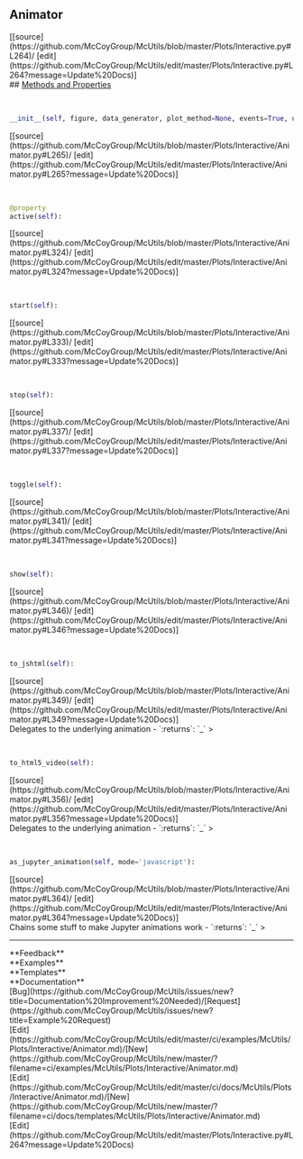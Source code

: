 ## <a id="McUtils.Plots.Interactive.Animator">Animator</a> 

<div class="docs-source-link" markdown="1">
[[source](https://github.com/McCoyGroup/McUtils/blob/master/Plots/Interactive.py#L264)/
[edit](https://github.com/McCoyGroup/McUtils/edit/master/Plots/Interactive.py#L264?message=Update%20Docs)]
</div>









<div class="collapsible-section">
 <div class="collapsible-section collapsible-section-header" markdown="1">
## <a class="collapse-link" data-toggle="collapse" href="#methods" markdown="1"> Methods and Properties</a> <a class="float-right" data-toggle="collapse" href="#methods"><i class="fa fa-chevron-down"></i></a>
 </div>
 <div class="collapsible-section collapsible-section-body collapse show" id="methods" markdown="1">
 
<a id="McUtils.Plots.Interactive.Animator.__init__" class="docs-object-method">&nbsp;</a> 
```python
__init__(self, figure, data_generator, plot_method=None, events=True, update=False, **anim_ops): 
```
<div class="docs-source-link" markdown="1">
[[source](https://github.com/McCoyGroup/McUtils/blob/master/Plots/Interactive/Animator.py#L265)/
[edit](https://github.com/McCoyGroup/McUtils/edit/master/Plots/Interactive/Animator.py#L265?message=Update%20Docs)]
</div>


<a id="McUtils.Plots.Interactive.Animator.active" class="docs-object-method">&nbsp;</a> 
```python
@property
active(self): 
```
<div class="docs-source-link" markdown="1">
[[source](https://github.com/McCoyGroup/McUtils/blob/master/Plots/Interactive/Animator.py#L324)/
[edit](https://github.com/McCoyGroup/McUtils/edit/master/Plots/Interactive/Animator.py#L324?message=Update%20Docs)]
</div>


<a id="McUtils.Plots.Interactive.Animator.start" class="docs-object-method">&nbsp;</a> 
```python
start(self): 
```
<div class="docs-source-link" markdown="1">
[[source](https://github.com/McCoyGroup/McUtils/blob/master/Plots/Interactive/Animator.py#L333)/
[edit](https://github.com/McCoyGroup/McUtils/edit/master/Plots/Interactive/Animator.py#L333?message=Update%20Docs)]
</div>


<a id="McUtils.Plots.Interactive.Animator.stop" class="docs-object-method">&nbsp;</a> 
```python
stop(self): 
```
<div class="docs-source-link" markdown="1">
[[source](https://github.com/McCoyGroup/McUtils/blob/master/Plots/Interactive/Animator.py#L337)/
[edit](https://github.com/McCoyGroup/McUtils/edit/master/Plots/Interactive/Animator.py#L337?message=Update%20Docs)]
</div>


<a id="McUtils.Plots.Interactive.Animator.toggle" class="docs-object-method">&nbsp;</a> 
```python
toggle(self): 
```
<div class="docs-source-link" markdown="1">
[[source](https://github.com/McCoyGroup/McUtils/blob/master/Plots/Interactive/Animator.py#L341)/
[edit](https://github.com/McCoyGroup/McUtils/edit/master/Plots/Interactive/Animator.py#L341?message=Update%20Docs)]
</div>


<a id="McUtils.Plots.Interactive.Animator.show" class="docs-object-method">&nbsp;</a> 
```python
show(self): 
```
<div class="docs-source-link" markdown="1">
[[source](https://github.com/McCoyGroup/McUtils/blob/master/Plots/Interactive/Animator.py#L346)/
[edit](https://github.com/McCoyGroup/McUtils/edit/master/Plots/Interactive/Animator.py#L346?message=Update%20Docs)]
</div>


<a id="McUtils.Plots.Interactive.Animator.to_jshtml" class="docs-object-method">&nbsp;</a> 
```python
to_jshtml(self): 
```
<div class="docs-source-link" markdown="1">
[[source](https://github.com/McCoyGroup/McUtils/blob/master/Plots/Interactive/Animator.py#L349)/
[edit](https://github.com/McCoyGroup/McUtils/edit/master/Plots/Interactive/Animator.py#L349?message=Update%20Docs)]
</div>
Delegates to the underlying animation
  - `:returns`: `_`
    >


<a id="McUtils.Plots.Interactive.Animator.to_html5_video" class="docs-object-method">&nbsp;</a> 
```python
to_html5_video(self): 
```
<div class="docs-source-link" markdown="1">
[[source](https://github.com/McCoyGroup/McUtils/blob/master/Plots/Interactive/Animator.py#L356)/
[edit](https://github.com/McCoyGroup/McUtils/edit/master/Plots/Interactive/Animator.py#L356?message=Update%20Docs)]
</div>
Delegates to the underlying animation
  - `:returns`: `_`
    >


<a id="McUtils.Plots.Interactive.Animator.as_jupyter_animation" class="docs-object-method">&nbsp;</a> 
```python
as_jupyter_animation(self, mode='javascript'): 
```
<div class="docs-source-link" markdown="1">
[[source](https://github.com/McCoyGroup/McUtils/blob/master/Plots/Interactive/Animator.py#L364)/
[edit](https://github.com/McCoyGroup/McUtils/edit/master/Plots/Interactive/Animator.py#L364?message=Update%20Docs)]
</div>
Chains some stuff to make Jupyter animations work
  - `:returns`: `_`
    >
 </div>
</div>












---


<div markdown="1" class="text-secondary">
<div class="container">
  <div class="row">
   <div class="col" markdown="1">
**Feedback**   
</div>
   <div class="col" markdown="1">
**Examples**   
</div>
   <div class="col" markdown="1">
**Templates**   
</div>
   <div class="col" markdown="1">
**Documentation**   
</div>
   <div class="col" markdown="1">
   
</div>
   <div class="col" markdown="1">
   
</div>
   <div class="col" markdown="1">
   
</div>
</div>
  <div class="row">
   <div class="col" markdown="1">
[Bug](https://github.com/McCoyGroup/McUtils/issues/new?title=Documentation%20Improvement%20Needed)/[Request](https://github.com/McCoyGroup/McUtils/issues/new?title=Example%20Request)   
</div>
   <div class="col" markdown="1">
[Edit](https://github.com/McCoyGroup/McUtils/edit/master/ci/examples/McUtils/Plots/Interactive/Animator.md)/[New](https://github.com/McCoyGroup/McUtils/new/master/?filename=ci/examples/McUtils/Plots/Interactive/Animator.md)   
</div>
   <div class="col" markdown="1">
[Edit](https://github.com/McCoyGroup/McUtils/edit/master/ci/docs/McUtils/Plots/Interactive/Animator.md)/[New](https://github.com/McCoyGroup/McUtils/new/master/?filename=ci/docs/templates/McUtils/Plots/Interactive/Animator.md)   
</div>
   <div class="col" markdown="1">
[Edit](https://github.com/McCoyGroup/McUtils/edit/master/Plots/Interactive.py#L264?message=Update%20Docs)   
</div>
   <div class="col" markdown="1">
   
</div>
   <div class="col" markdown="1">
   
</div>
   <div class="col" markdown="1">
   
</div>
</div>
</div>
</div>